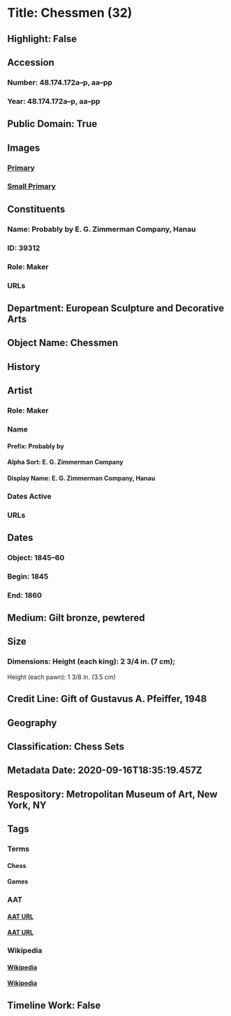 # Title: Chessmen (32)
## Highlight: False
## Accession
### Number: 48.174.172a–p, aa–pp
### Year: 48.174.172a–p, aa–pp
## Public Domain: True
## Images
### [Primary](https://images.metmuseum.org/CRDImages/es/original/146530.jpg)
### [Small Primary](https://images.metmuseum.org/CRDImages/es/web-large/146530.jpg)
## Constituents
### Name: Probably by E. G. Zimmerman Company, Hanau
### ID: 39312
### Role: Maker
### URLs
## Department: European Sculpture and Decorative Arts
## Object Name: Chessmen
## History
## Artist
### Role: Maker
### Name
#### Prefix: Probably by
#### Alpha Sort: E. G. Zimmerman Company
#### Display Name: E. G. Zimmerman Company, Hanau
### Dates Active
### URLs
## Dates
### Object: 1845–60
### Begin: 1845
### End: 1860
## Medium: Gilt bronze, pewtered
## Size
### Dimensions: Height (each king): 2 3/4 in. (7 cm);
Height (each pawn): 1 3/8 in. (3.5 cm)
## Credit Line: Gift of Gustavus A. Pfeiffer, 1948
## Geography
## Classification: Chess Sets
## Metadata Date: 2020-09-16T18:35:19.457Z
## Respository: Metropolitan Museum of Art, New York, NY
## Tags
### Terms
#### Chess
#### Games
### AAT
#### [AAT URL](http://vocab.getty.edu/page/aat/300222748)
#### [AAT URL](http://vocab.getty.edu/page/aat/300069657)
### Wikipedia
#### [Wikipedia]()
#### [Wikipedia]()
## Timeline Work: False